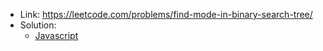 - Link: https://leetcode.com/problems/find-mode-in-binary-search-tree/
- Solution:
  - [Javascript](index.js)